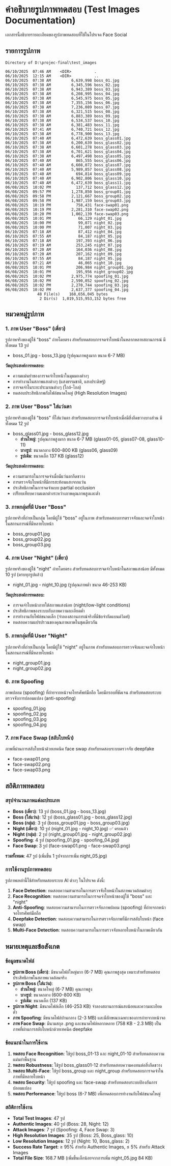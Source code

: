 # คำอธิบายรูปภาพทดสอบ (Test Images Documentation)

เอกสารนี้อธิบายรายละเอียดของรูปภาพทดสอบที่ใช้ในโปรเจค Face Social

## รายการรูปภาพ

```
Directory of D:\projec-final\test_images

06/10/2025  07:46 AM    <DIR>          .
06/10/2025  12:15 AM    <DIR>          ..
06/10/2025  07:38 AM         6,639,998 boss_01.jpg
06/10/2025  07:38 AM         6,345,596 boss_02.jpg
06/10/2025  07:38 AM         6,943,389 boss_03.jpg
06/10/2025  07:38 AM         6,208,995 boss_04.jpg
06/10/2025  07:38 AM         6,545,975 boss_05.jpg
06/10/2025  07:38 AM         7,355,156 boss_06.jpg
06/10/2025  07:38 AM         7,236,089 boss_07.jpg
06/10/2025  07:38 AM         6,321,515 boss_08.jpg
06/10/2025  07:38 AM         6,883,389 boss_09.jpg
06/10/2025  07:38 AM         6,534,537 boss_10.jpg
06/10/2025  07:38 AM         6,381,483 boss_11.jpg
06/10/2025  07:41 AM         6,740,721 boss_12.jpg
06/10/2025  07:38 AM         6,778,900 boss_13.jpg
06/10/2025  07:40 AM         6,472,639 boss_glass01.jpg
06/10/2025  07:38 AM         6,200,639 boss_glass02.jpg
06/10/2025  07:38 AM         6,601,278 boss_glass03.jpg
06/10/2025  07:38 AM         6,701,621 boss_glass04.jpg
06/10/2025  07:38 AM         6,497,498 boss_glass05.jpg
06/10/2025  07:40 AM           865,555 boss_glass06.jpg
06/10/2025  07:40 AM         6,608,072 boss_glass07.jpg
06/10/2025  07:40 AM         5,989,857 boss_glass08.jpg
06/10/2025  07:40 AM           694,814 boss_glass09.jpg
06/10/2025  07:40 AM         6,902,806 boss_glass10.jpg
06/10/2025  07:40 AM         6,472,639 boss_glass11.jpg
06/08/2025  10:02 PM           137,712 boss_glass12.jpg
06/08/2025  09:57 PM         1,278,850 boss_group01.jpg
06/08/2025  09:58 PM         2,121,667 boss_group02.jpg
06/08/2025  09:58 PM         1,987,159 boss_group03.jpg
06/08/2025  10:19 PM           758,431 face-swap01.png
06/08/2025  10:19 PM         2,281,310 face-swap02.png
06/08/2025  10:20 PM         1,002,139 face-swap03.png
06/08/2025  10:01 PM            66,129 night_01.jpg
06/08/2025  10:00 PM            99,071 night_02.jpg
06/08/2025  10:00 PM            71,007 night_03.jpg
06/10/2025  07:18 AM            87,412 night_04.jpg
06/10/2025  07:55 AM            84,187 night_05.jpg
06/10/2025  07:18 AM           197,393 night_06.jpg
06/10/2025  07:19 AM           253,245 night_07.jpg
06/10/2025  07:20 AM           164,036 night_08.jpg
06/10/2025  07:20 AM           207,162 night_09.jpg
06/10/2025  07:55 AM            84,187 night_05.jpg
06/10/2025  07:21 AM            46,065 night_10.jpg
06/08/2025  10:01 PM           206,984 night_group01.jpg
06/08/2025  10:01 PM           195,956 night_group02.jpg
06/08/2025  10:02 PM         2,975,774 spoofing_01.jpg
06/08/2025  10:02 PM         2,590,052 spoofing_02.jpg
06/08/2025  10:02 PM         2,270,744 spoofing_03.jpg
06/08/2025  10:02 PM         2,637,377 spoofing_04.jpg
              48 File(s)    168,656,045 bytes
               2 Dir(s)  1,019,515,953,152 bytes free
```

## หมวดหมู่รูปภาพ

### 1. ภาพ User "Boss" (เดี่ยว)  
รูปภาพจริงของผู้ใช้ "boss" ถ่ายโดยตรง สำหรับทดสอบการจดจำใบหน้าในหลากหลายสถานการณ์ มีทั้งหมด 13 รูป
- boss_01.jpg - boss_13.jpg (รูปคุณภาพสูงมาก ขนาด 6-7 MB)

**วัตถุประสงค์การทดสอบ:**
- ความแม่นยำของการจดจำใบหน้าในมุมมองต่างๆ  
- การทำงานในสภาพแสงต่างๆ (แสงธรรมชาติ, แสงประดิษฐ์)
- การจดจำในระยะประมาณต่างๆ (ใกล้-ไกล)
- ทดสอบประสิทธิภาพกับไฟล์ขนาดใหญ่ (High Resolution Images)

### 2. ภาพ User "Boss" ใส่แว่นตา
รูปภาพจริงของผู้ใช้ "boss" ที่ใส่แว่นตา สำหรับทดสอบการจดจำใบหน้าเมื่อมีสิ่งกีดขวางบางส่วน มีทั้งหมด 12 รูป
- boss_glass01.jpg - boss_glass12.jpg 
  - **ส่วนใหญ่**: รูปคุณภาพสูงมาก ขนาด 6-7 MB (glass01-05, glass07-08, glass10-11)
  - **บางรูป**: ขนาดกลาง 600-800 KB (glass06, glass09) 
  - **รูปเดิม**: ขนาดเล็ก 137 KB (glass12)

**วัตถุประสงค์การทดสอบ:**
- ความสามารถในการจดจำเมื่อมีแว่นตากีดขวาง
- การตรวจจับใบหน้าที่มีการสะท้อนแสงจากแว่น
- ประสิทธิภาพในการจดจำแบบ partial occlusion
- เปรียบเทียบความแตกต่างระหว่างภาพคุณภาพสูงและต่ำ

### 3. ภาพกลุ่มที่มี User "Boss"
รูปภาพจริงที่ถ่ายเป็นกลุ่ม โดยมีผู้ใช้ "boss" อยู่ในภาพ สำหรับทดสอบการตรวจจับและจดจำใบหน้าในสถานการณ์ที่มีหลายใบหน้า
- boss_group01.jpg
- boss_group02.jpg
- boss_group03.jpg

### 4. ภาพ User "Night" (เดี่ยว)
รูปภาพจริงของผู้ใช้ "night" ถ่ายโดยตรง สำหรับทดสอบการจดจำใบหน้าในสภาพแสงน้อย มีทั้งหมด 10 รูป (ครบทุกรูปแล้ว)
- night_01.jpg - night_10.jpg (รูปคุณภาพต่ำ ขนาด 46-253 KB)

**วัตถุประสงค์การทดสอบ:**
- การจดจำใบหน้าภายใต้สภาพแสงน้อย (night/low-light conditions)
- ประสิทธิภาพของระบบกับภาพความละเอียดต่ำ  
- การทำงานกับไฟล์ขนาดเล็ก (จำลองสถานการณ์จริงที่มีข้อจำกัดแบนด์วิดท์)
- ทดสอบความแปรปรวนของคุณภาพภาพในชุดเดียวกัน

### 5. ภาพกลุ่มที่มี User "Night"
รูปภาพจริงที่ถ่ายเป็นกลุ่ม โดยมีผู้ใช้ "night" อยู่ในภาพ สำหรับทดสอบการตรวจจับและจดจำใบหน้าในสถานการณ์ที่มีหลายใบหน้า
- night_group01.jpg
- night_group02.jpg

### 6. ภาพ Spoofing
ภาพปลอม (spoofing) ที่ถ่ายจากหน้าจอโทรศัพท์มือถือ โดยมีกรอบที่ชัดเจน สำหรับทดสอบระบบตรวจจับการปลอมแปลง (anti-spoofing)
- spoofing_01.jpg
- spoofing_02.jpg
- spoofing_03.jpg
- spoofing_04.jpg

### 7. ภาพ Face Swap (สลับใบหน้า)
ภาพที่ผ่านการสลับใบหน้าด้วยเทคนิค face swap สำหรับทดสอบระบบตรวจจับ deepfake
- face-swap01.png
- face-swap02.png
- face-swap03.png

## สถิติภาพทดสอบ

### สรุปจำนวนภาพแต่ละประเภท
- **Boss (เดี่ยว)**: 13 รูป (boss_01.jpg - boss_13.jpg)
- **Boss (ใส่แว่น)**: 12 รูป (boss_glass01.jpg - boss_glass12.jpg)  
- **Boss (กลุ่ม)**: 3 รูป (boss_group01.jpg - boss_group03.jpg)
- **Night (เดี่ยว)**: 10 รูป (night_01.jpg - night_10.jpg) ✅ ครบแล้ว
- **Night (กลุ่ม)**: 2 รูป (night_group01.jpg - night_group02.jpg)
- **Spoofing**: 4 รูป (spoofing_01.jpg - spoofing_04.jpg)
- **Face Swap**: 3 รูป (face-swap01.png - face-swap03.png)

**รวมทั้งหมด**: 47 รูป (เพิ่มขึ้น 1 รูปจากการเพิ่ม night_05.jpg)

### การใช้งานรูปภาพทดสอบ

รูปภาพเหล่านี้ใช้สำหรับทดสอบระบบ AI ต่างๆ ในโปรเจค ดังนี้:

1. **Face Detection**: ทดสอบความสามารถในการตรวจจับใบหน้าในสภาพแวดล้อมต่างๆ
2. **Face Recognition**: ทดสอบความสามารถในการจดจำใบหน้าของผู้ใช้ "boss" และ "night"
3. **Anti-Spoofing**: ทดสอบความสามารถในการตรวจจับภาพปลอม (spoofing) ที่ถ่ายจากหน้าจอโทรศัพท์มือถือ
4. **Deepfake Detection**: ทดสอบความสามารถในการตรวจจับภาพที่มีการสลับใบหน้า (face swap)
5. **Multi-Face Detection**: ทดสอบความสามารถในการตรวจจับหลายใบหน้าในภาพเดียวกัน

## หมายเหตุและข้อสังเกต

### ข้อมูลขนาดไฟล์
- **รูปภาพ Boss (เดี่ยว)**: มีขนาดไฟล์ใหญ่มาก (6-7 MB) คุณภาพสูงสุด เหมาะสำหรับทดสอบประสิทธิภาพในสภาพแวดล้อมจริง
- **รูปภาพ Boss (ใส่แว่น)**: 
  - **ส่วนใหญ่**: ขนาดใหญ่ (6-7 MB) คุณภาพสูง
  - **บางรูป**: ขนาดกลาง (600-800 KB) 
  - **รูปเดิม**: ขนาดเล็ก (137 KB)
- **รูปภาพ Night**: มีขนาดไฟล์เล็ก (46-253 KB) จำลองสถานการณ์แสงน้อยและความละเอียดต่ำ
- **ภาพ Spoofing**: มีขนาดไฟล์ปานกลาง (2-3 MB) และมีลักษณะเฉพาะของการถ่ายจากหน้าจอ
- **ภาพ Face Swap**: มีนามสกุล .png และขนาดไฟล์หลากหลาย (758 KB - 2.3 MB) เป็นภาพที่ผ่านการสลับใบหน้าด้วยเทคนิค deepfake

### ข้อแนะนำในการใช้งาน
1. **ทดสอบ Face Recognition**: ใช้รูป boss_01-13 และ night_01-10 สำหรับทดสอบความแม่นยำพื้นฐาน
2. **ทดสอบ Robustness**: ใช้รูป boss_glass01-12 สำหรับทดสอบความคงทนต่อสิ่งกีดขวาง
3. **ทดสอบ Multi-Face**: ใช้รูป boss_group และ night_group สำหรับทดสอบการจดจำในภาพที่มีหลายใบหน้า
4. **ทดสอบ Security**: ใช้รูป spoofing และ face-swap สำหรับทดสอบระบบป้องกันการปลอมแปลง
5. **ทดสอบ Performance**: ใช้รูป boss (6-7 MB) เพื่อทดสอบการทำงานกับไฟล์ขนาดใหญ่

### สถิติการใช้งาน
- **Total Test Images**: 47 รูป  
- **Authentic Images**: 40 รูป (Boss: 28, Night: 12)  
- **Attack Images**: 7 รูป (Spoofing: 4, Face Swap: 3)
- **High Resolution Images**: 35 รูป (Boss: 25, Boss_glass: 10)
- **Low Resolution Images**: 12 รูป (Night: 10, Boss_glass: 2)
- **Success Rate Target**: ≥ 95% สำหรับ Authentic Images, ≤ 5% สำหรับ Attack Images
- **Total File Size**: 168.7 MB (เพิ่มขึ้นเล็กน้อยจากการเพิ่ม night_05.jpg 84 KB)
